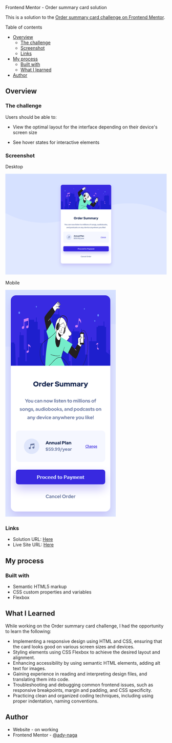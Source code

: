 Frontend Mentor - Order summary card solution

This is a solution to the [Order summary card challenge on Frontend Mentor](https://www.frontendmentor.io/challenges/order-summary-component-QlPmajDUj).

Table of contents

- [Overview](#overview)
  - [The challenge](#the-challenge)
  - [Screenshot](#screenshot)
  - [Links](#links)
- [My process](#my-process)
  - [Built with](#built-with)
  - [What I learned](#what-i-learned)
- [Author](#author)

## Overview

### The challenge

Users should be able to:

- View the optimal layout for the interface depending on their device's screen size

- See hover states for interactive elements

### Screenshot

Desktop

![](https://github.com/ady-naga/order-summary-component/blob/main/design/Screen%20Shot%20Desktop.png)

Mobile

![](https://github.com/ady-naga/order-summary-component/blob/main/design/Screen%20Shot%20Mobile.png)

### Links

- Solution URL: [Here](https://github.com/ady-naga/order-summary-component)
- Live Site URL: [Here](https://order-summary-component-ozh4sgut4-ady-naga.vercel.app/)

## My process

### Built with

- Semantic HTML5 markup
- CSS custom properties and variables
- Flexbox

## What I Learned

While working on the Order summary card challenge, I had the opportunity to learn the following:

- Implementing a responsive design using HTML and CSS, ensuring that the card looks good on various screen sizes and devices.
- Styling elements using CSS Flexbox to achieve the desired layout and alignment.
- Enhancing accessibility by using semantic HTML elements, adding alt text for images.
- Gaining experience in reading and interpreting design files, and translating them into code.
- Troubleshooting and debugging common frontend issues, such as responsive breakpoints, margin and padding, and CSS specificity.
- Practicing clean and organized coding techniques, including using proper indentation, naming conventions.

## Author

- Website - on working
- Frontend Mentor - [@ady-naga](https://www.frontendmentor.io/profile/ady-naga)
